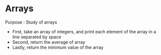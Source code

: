 # Arrays

Purpose : Study of arrays

- First, take an array of integers, and print each element of the array in a line separated by space
- Second, return the average of array
- Lastly, return the minimum value of the array
